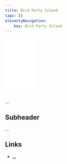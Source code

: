 ```yaml
---
title: Bird Party Island
tags: []
eleventyNavigation:
	key: Bird Party Island
---
```


![image](/img/Emblem_White_100px.png)

...

## Subheader

...

## Links
- [...]()